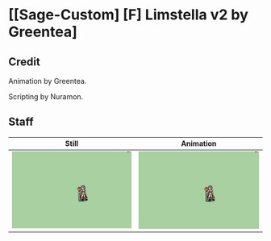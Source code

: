 # [\[Sage-Custom\] \[F\] Limstella v2 by Greentea]

## Credit

Animation by Greentea.

Scripting by Nuramon.

## Staff

| Still | Animation |
| :---: | :-------: |
| ![Staff still](./Staff_000.png) | ![Staff animation](./Staff.gif) |

